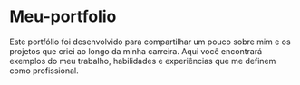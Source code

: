 # Meu-portfolio
 Este portfólio foi desenvolvido para compartilhar um pouco sobre mim e os projetos que criei ao longo da minha carreira. Aqui você encontrará exemplos do meu trabalho, habilidades e experiências que me definem como profissional.
